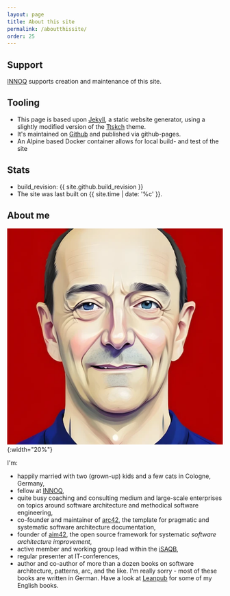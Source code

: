 ```yaml
---
layout: page
title: About this site
permalink: /aboutthissite/
order: 25
---
```


## Support

[INNOQ](https://innoq.com) <span style="color: #ff9c66;"><i class="fa-solid fa-heart fa-beat" style="--fa-beat-scale: 1.2;"></i></span> supports creation and maintenance of this site.


## Tooling

* This page is based upon [Jekyll](https://jekyllrb.com), a static website generator, using a slightly modified version of the [Ttskch](https://github.com/ttskch/jekyll-ttskch-theme) theme.
* It's maintained on [Github](https://github.com/arc42/quality.arc42.org-site/) and published via github-pages.
* An Alpine based Docker container allows for local build- and test of the site 

## Stats

* build_revision: {{ site.github.build_revision }}
* The site was last built on {{ site.time | date: '%c' }}. 




## About me

![Gernot, avatar](/images/ai-profile-gs-256px.webp){:width="20%"}

I'm:

* happily married with two (grown-up) kids and a few cats in Cologne, Germany,
* fellow at [INNOQ](https://www.innoq.com),
* quite busy coaching and consulting medium and large-scale enterprises on topics around software architecture and methodical software engineering,
* co-founder and maintainer of <a href="https://www.arc42.de">arc42</a>, the template for pragmatic and systematic software architecture documentation,
* founder of <a href="https://www.aim42.org">aim42</a>, the open source framework for systematic _software architecture improvement_,
* active member and working group lead within the <a href="https://www.isaqb.org">iSAQB</a>,
* regular presenter at IT-conferences,
* author and co-author of more than a dozen books on software architecture, patterns, arc, and the like. I'm really sorry - most of these books are written in German. Have a look at <a href="https://www.leanpub.com">Leanpub</a> for some of my English books.

